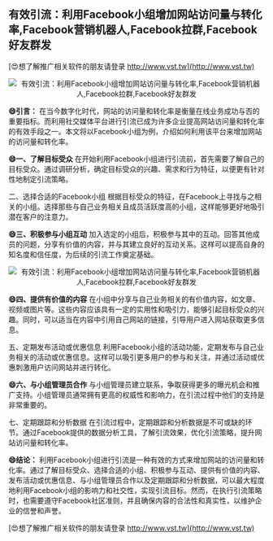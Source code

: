 ## **有效引流：利用Facebook小组增加网站访问量与转化率,Facebook营销机器人,Facebook拉群,Facebook好友群发**

[😍想了解推广相关软件的朋友请登录 http://www.vst.tw](http://www.vst.tw)

 <center><img src="https://vst.tw/MP4/tuiguang/png/0.png" alt="有效引流：利用Facebook小组增加网站访问量与转化率,Facebook营销机器人,Facebook拉群,Facebook好友群发"></center>

**😄引言：**
在当今数字化时代，网站的访问量和转化率是衡量在线业务成功与否的重要指标。而利用社交媒体平台进行引流已成为许多企业提高网站访问量和转化率的有效手段之一。本文将以Facebook小组为例，介绍如何利用该平台来增加网站的访问量和转化率。

**😄一、了解目标受众**
在开始利用Facebook小组进行引流前，首先需要了解自己的目标受众。通过调研分析，确定目标受众的兴趣、需求和行为特征，以便更有针对性地制定引流策略。

二、选择合适的Facebook小组
根据目标受众的特征，在Facebook上寻找与之相关的小组。选择那些与自己业务相关且成员活跃度高的小组，这样能够更好地吸引潜在客户的注意力。

**😄三、积极参与小组互动**
加入选定的小组后，积极参与其中的互动。回答其他成员的问题，分享有价值的内容，并与其建立良好的互动关系。这样可以提高自身的知名度和信任度，为后续的引流工作奠定基础。

 <center><img src="https://vst.tw/MP4/tuiguang/png/6.png" alt="有效引流：利用Facebook小组增加网站访问量与转化率,Facebook营销机器人,Facebook拉群,Facebook好友群发"></center>

**😄四、提供有价值的内容**
在小组中分享与自己业务相关的有价值内容，如文章、视频或图片等。这些内容应该具有一定的实用性和吸引力，能够引起目标受众的兴趣。同时，可以适当在内容中引用自己网站的链接，引导用户进入网站获取更多信息。

五、定期发布活动或优惠信息
利用Facebook小组的活动功能，定期发布与自己业务相关的活动或优惠信息。这样可以吸引更多用户的参与和关注，并通过活动或优惠刺激用户访问网站并进行转化。

**😄六、与小组管理员合作**
与小组管理员建立联系，争取获得更多的曝光机会和推广支持。小组管理员通常拥有更高的权威性和影响力，在引流过程中他们的支持是非常重要的。

七、定期跟踪和分析数据
在引流过程中，定期跟踪和分析数据是不可或缺的环节。通过Facebook提供的数据分析工具，了解引流效果，优化引流策略，提升网站访问量和转化率。

**😄结论：**
利用Facebook小组进行引流是一种有效的方式来增加网站的访问量和转化率。通过了解目标受众、选择合适的小组、积极参与互动、提供有价值的内容、发布活动或优惠信息、与小组管理员合作以及定期跟踪和分析数据，可以最大程度地利用Facebook小组的影响力和社交性，实现引流目标。然而，在执行引流策略时，也需要遵守Facebook社区准则，并且确保内容的合法性和真实性，以维护企业的信誉和声誉。

[😍想了解推广相关软件的朋友请登录 http://www.vst.tw](http://www.vst.tw)



